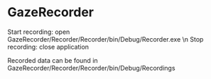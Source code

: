 # GazeRecorder
Start recording: open GazeRecorder/Recorder/Recorder/bin/Debug/Recorder.exe \n
Stop recording: close application

Recorded data can be found in GazeRecorder/Recorder/Recorder/bin/Debug/Recordings
